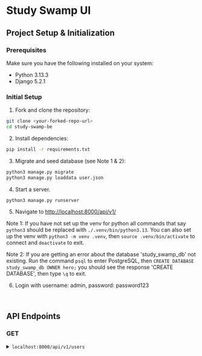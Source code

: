 # Study Swamp UI

## Project Setup & Initialization

### Prerequisites

Make sure you have the following installed on your system:

* Python 3.13.3
* Django 5.2.1

### Initial Setup

1. Fork and clone the repository:

```bash
git clone <your-forked-repo-url>
cd study-swamp-be
```

2. Install dependencies:

```bash
pip install -r requirements.txt
```
3. Migrate and seed database (see Note 1 & 2):

```bash
python3 manage.py migrate
python3 manage.py loaddata user.json
```
    
4. Start a server.

```bash
python3 manage.py runserver
```

5. Navigate to <http://localhost:8000/api/v1/>

Note 1: If you have not set up the venv for python all commands that say `python3` should be replaced with `./.venv/bin/python3.13`. You can also set up the venv with `python3 -m venv .venv`, then `source .venv/bin/activate` to connect and `deactivate` to exit.

Note 2: If you are getting an error about the database 'study_swamp_db' not existing. Run the command `psql` to enter PostgreSQL, then `CREATE DATABASE study_swamp_db OWNER hero;` you should see the response 'CREATE DATABASE', then type `\q` to exit.

6. Login with username: admin, password: password123

<br />

<!-- API ENDPOINTS -->

## API Endpoints
### GET

<details>
<summary> <code>localhost:8000/api/v1/users</code> </summary>

>**Description**
> - Get a list of users.
>
>**Parameters**
> - N/A
>
>**Response**
>#### 200 OK
>
> ```json
> {
>   "data": [
>     {
>       "type": "str",
>       "id": "int",
>       "attributes": 
>         {
>           "username": "str",
>           "email": "str",
>           "first_name": "str",
>           "last_name": "str"
>         }
>      },
>      {"..."}
>    ]
> }
>```
>
>#### 404 Not Found
>
>```json
>{
>   "errors": [
>     {
>       "detail": "Not found.",
>       "status": "404",
>       "code": "not_found"
>     }
>    ]
>}
>```
>
>**Notes**
>
> * none... yet

</details>
